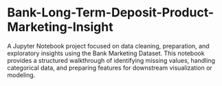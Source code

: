 # Bank-Long-Term-Deposit-Product-Marketing-Insight
A Jupyter Notebook project focused on data cleaning, preparation, and exploratory insights using the Bank Marketing Dataset. This notebook provides a structured walkthrough of identifying missing values, handling categorical data, and preparing features for downstream visualization or modeling.
